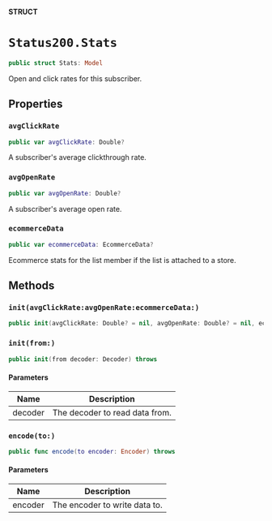 **STRUCT**

# `Status200.Stats`

```swift
public struct Stats: Model
```

Open and click rates for this subscriber.

## Properties
### `avgClickRate`

```swift
public var avgClickRate: Double?
```

A subscriber's average clickthrough rate.

### `avgOpenRate`

```swift
public var avgOpenRate: Double?
```

A subscriber's average open rate.

### `ecommerceData`

```swift
public var ecommerceData: EcommerceData?
```

Ecommerce stats for the list member if the list is attached to a store.

## Methods
### `init(avgClickRate:avgOpenRate:ecommerceData:)`

```swift
public init(avgClickRate: Double? = nil, avgOpenRate: Double? = nil, ecommerceData: EcommerceData? = nil)
```

### `init(from:)`

```swift
public init(from decoder: Decoder) throws
```

#### Parameters

| Name | Description |
| ---- | ----------- |
| decoder | The decoder to read data from. |

### `encode(to:)`

```swift
public func encode(to encoder: Encoder) throws
```

#### Parameters

| Name | Description |
| ---- | ----------- |
| encoder | The encoder to write data to. |